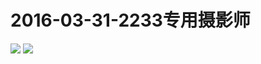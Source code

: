 # 2016-03-31-2233专用摄影师
![](https://bilicover2016.github.io/Android/2016-03-31-2233专用摄影师.png)
![](https://bilicover2016.github.io/PC/2016.04-01.jpg)